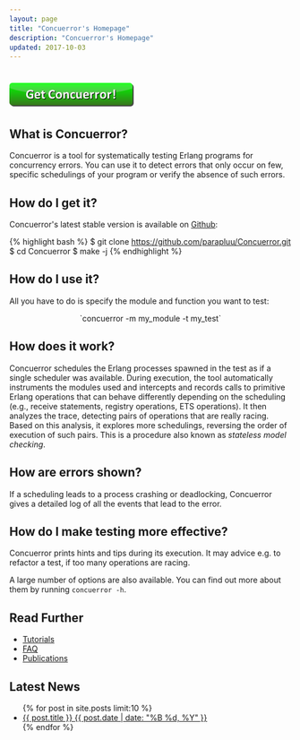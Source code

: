 ```yaml
---
layout: page
title: "Concuerror's Homepage"
description: "Concuerror's Homepage"
updated: 2017-10-03
---
```


<h1 class="download-link"><a href="./download"><img src="./images/button.png" alt="Get Concuerror!"></a></h1>

What is Concuerror?
-------------------

Concuerror is a tool for systematically testing Erlang programs for concurrency errors. You can use it to detect errors that only occur on few, specific schedulings of your program or verify the absence of such errors.

How do I get it?
----------------

Concuerror's latest stable version is available on [Github](https://github.com/parapluu/Concuerror):

{% highlight bash %}
$ git clone https://github.com/parapluu/Concuerror.git
$ cd Concuerror
$ make -j
{% endhighlight %}

How do I use it?
----------------

All you have to do is specify the module and function you want to test:

<div style="text-align:center" markdown="1">
`concuerror -m my_module -t my_test`
</div>

How does it work?
-----------------

Concuerror schedules the Erlang processes spawned in the test as if a single scheduler was available.
During execution, the tool automatically instruments the modules used and intercepts and records calls to primitive Erlang operations that can behave differently depending on the scheduling (e.g., receive statements, registry operations, ETS operations).
It then analyzes the trace, detecting pairs of operations that are really racing.
Based on this analysis, it explores more schedulings, reversing the order of execution of such pairs. This is a procedure also known as _stateless model checking_.

How are errors shown?
---------------------

If a scheduling leads to a process crashing or deadlocking, Concuerror gives a detailed log of all the events that lead to the error.

How do I make testing more effective?
-------------------------------------

Concuerror prints hints and tips during its execution.
It may advice e.g. to refactor a test, if too many operations are racing.

A large number of options are also available.
You can find out more about them by running `concuerror -h`.

Read Further
------------

* [Tutorials](./tutorials)
* [FAQ](./faq)
* [Publications](./publications)

Latest News
-----------

<ul class="post-list">
    {% for post in site.posts limit:10 %}
    <li>
    <article>
    <a href="{{ post.url }}">
        {{ post.title }}
        <span class="entry-date">
            <time datetime="{{ post.date | date_to_xmlschema }}">
                {{ post.date | date: "%B %d, %Y" }}
            </time>
        </span>
    </a>
    </article>
    </li>
    {% endfor %}
</ul>
